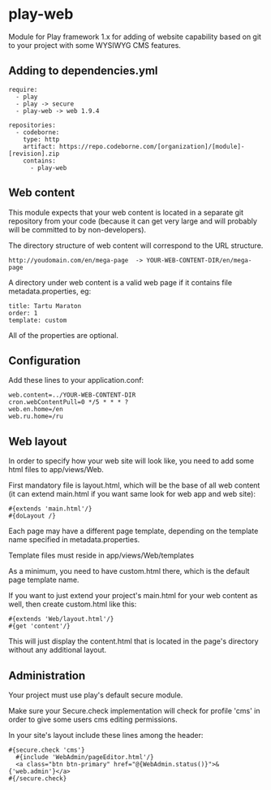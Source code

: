 play-web
========

Module for Play framework 1.x for adding of website capability based on git to your project with some WYSIWYG CMS features.

Adding to dependencies.yml
--------------------------

    require:
      - play
      - play -> secure
      - play-web -> web 1.9.4

    repositories:
      - codeborne:
        type: http
        artifact: https://repo.codeborne.com/[organization]/[module]-[revision].zip
        contains:
          - play-web

Web content
-----------

This module expects that your web content is located in a separate git repository from your code (because it can get very
large and will probably will be committed to by non-developers).

The directory structure of web content will correspond to the URL structure.

    http://youdomain.com/en/mega-page  -> YOUR-WEB-CONTENT-DIR/en/mega-page

A directory under web content is a valid web page if it contains file metadata.properties, eg:

    title: Tartu Maraton
    order: 1
    template: custom

All of the properties are optional.

Configuration
--------------

Add these lines to your application.conf:

    web.content=../YOUR-WEB-CONTENT-DIR
    cron.webContentPull=0 */5 * * * ?
    web.en.home=/en
    web.ru.home=/ru

Web layout
----------

In order to specify how your web site will look like, you need to add some html files to app/views/Web.

First mandatory file is layout.html, which will be the base of all web content (it can extend main.html if you want
same look for web app and web site):

    #{extends 'main.html'/}
    #{doLayout /}

Each page may have a different page template, depending on the template name specified in metadata.properties.

Template files must reside in app/views/Web/templates

As a minimum, you need to have custom.html there, which is the default page template name.

If you want to just extend your project's main.html for your web content as well, then create custom.html like this:

    #{extends 'Web/layout.html'/}
    #{get 'content'/}

This will just display the content.html that is located in the page's directory without any additional layout.

Administration
--------------

Your project must use play's default secure module.

Make sure your Secure.check implementation will check for profile 'cms' in order to give some users cms editing permissions.

In your site's layout include these lines among the header:

    #{secure.check 'cms'}
      #{include 'WebAdmin/pageEditor.html'/}
      <a class="btn btn-primary" href="@{WebAdmin.status()}">&{'web.admin'}</a>
    #{/secure.check}
